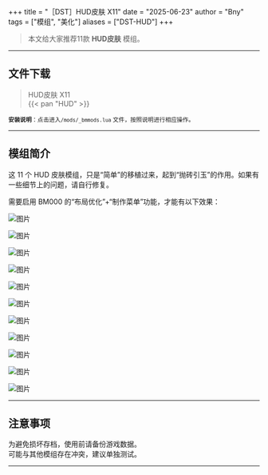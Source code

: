 +++
title = "［DST］HUD皮肤 X11"
date = "2025-06-23"
author = "Bny"
tags = ["模组", "美化"]
aliases = ["DST-HUD"]
+++

> 本文给大家推荐11款 **HUD皮肤** 模组。

---

## 文件下载

> HUD皮肤 X11  
{{< pan "HUD" >}}  

<small> **安装说明**：点击进入`/mods/_bmmods.lua` 文件，按照说明进行相应操作。</small>  

---

## 模组简介

这 11 个 HUD 皮肤模组，只是“简单”的移植过来，起到“抛砖引玉”的作用。如果有一些细节上的问题，请自行修复。

需要启用 BM000 的“布局优化”+“制作菜单”功能，才能有以下效果：

![图片](/img/hud_gorge.jpg "1583765151 暴食 Victorian")

![图片](/img/hud_forge.jpg "1824509831 熔炉 Forge")

![图片](/img/hud_nightmare.jpg "1992293314 噩梦 Nightmare")

![图片](/img/hud_nautical.jpg "2226345952 航海 Nautical")

![图片](/img/hud_roseate.jpg "2250176974 玫瑰 Roses")

![图片](/img/hud_clean.jpg "2854270129 简洁 Clean")

![图片](/img/hud_soul.jpg "2954087809 灵魂 Soul")

![图片](/img/hud_redux.jpg "3173870597 复兴 Redux")

![图片](/img/hud_celestial.jpg "3285344272 天体 Celestial")

![图片](/img/hud_merrymaker.jpg "3381333362 节日 Merrymaker")

![图片](/img/hud_archive.jpg "3456159081 档案 Archive")

---

## 注意事项

>  
为避免损坏存档，使用前请备份游戏数据。  
可能与其他模组存在冲突，建议单独测试。  

---

